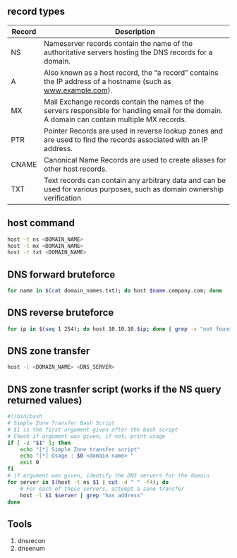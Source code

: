 ## record types

| Record | Description |
| ----- | ----- |
| NS | Nameserver records contain the name of the authoritative servers hosting the DNS records for a domain. |
| A | Also known as a host record, the “a record” contains the IP address of a hostname (such as www.example.com). |
| MX | Mail Exchange records contain the names of the servers responsible for handling email for the domain. A domain can contain multiple MX records. |
| PTR | Pointer Records are used in reverse lookup zones and are used to find the records associated with an IP address. |
| CNAME | Canonical Name Records are used to create aliases for other host records. |
| TXT | Text records can contain any arbitrary data and can be used for various purposes, such as domain ownership verification |

## host command
```bash
host -t ns <DOMAIN_NAME>
host -t mx <DOMAIN_NAME>
host -t txt <DOMAIN_NAME>
```

## DNS forward bruteforce
```bash
for name in $(cat domain_names.txt); do host $name.company.com; done
```

## DNS reverse bruteforce
```bash
for ip in $(seq 1 254); do host 10.10.10.$ip; done | grep -v "not found"
```

## DNS zone transfer
```bash
host -l <DOMAIN_NAME> <DNS_SERVER>
```

## DNS zone trasnfer script (works if the NS query returned values)
```bash
#!/bin/bash
# Simple Zone Transfer Bash Script
# $1 is the first argument given after the bash script
# Check if argument was given, if not, print usage
if [ -z "$1" ]; then
	echo "[*] Simple Zone transfer script"
	echo "[*] Usage : $0 <domain name> "
	exit 0
fi
# if argument was given, identify the DNS servers for the domain
for server in $(host -t ns $1 | cut -d " " -f4); do
	# For each of these servers, attempt a zone transfer
	host -l $1 $server | grep "has address"
done
```

## Tools
1. dnsrecon
2. dnsenum